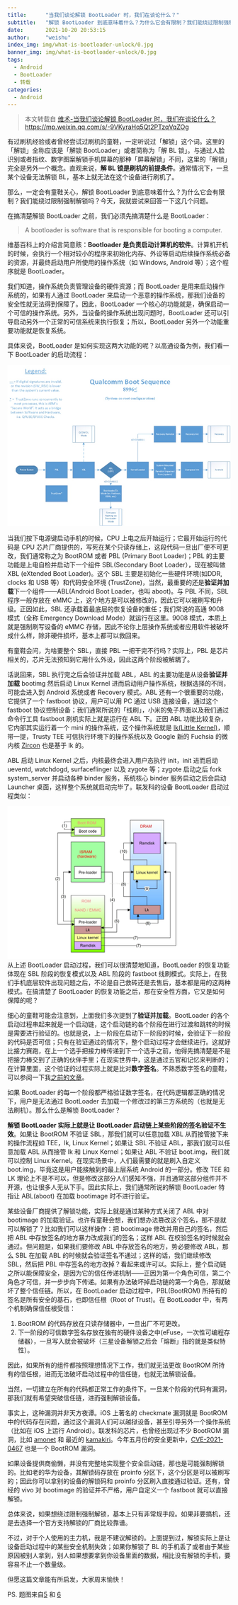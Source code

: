 ```yaml
---
title:      "当我们谈论解锁 BootLoader 时，我们在谈论什么？"
subtitle:   "解锁 BootLoader 到底意味着什么？为什么它会有限制？我们能绕过限制强制解锁吗？"
date:       2021-10-20 20:53:15
author:     "weishu"
index_img: img/what-is-bootloader-unlock/0.jpg
banner_img: img/what-is-bootloader-unlock/0.jpg
tags:
  - Android
  - BootLoader
  - 转载
categories:
  - Android
---
```



> 本文转载自 [维术-当我们谈论解锁 BootLoader 时，我们在谈论什么？](https://weishu.me/2021/07/24/what-is-bootloader-unlock/) 
 https://mp.weixin.qq.com/s/-9VKyraHq5Qt2PTzqVqZOg


有过刷机经验或者曾经尝试过刷机的童鞋，一定听说过「解锁」这个词。这里的「解锁」全称应该是「解锁 BootLoader」或者简称为「解 BL 锁」。与通过人脸识别或者指纹、数字图案解锁手机屏幕的那种「屏幕解锁」不同，这里的「解锁」完全是另外一个概念。直观来说，**解 BL 锁是刷机的前提条件**。通常情况下，一旦某个设备无法解锁 BL，基本上就无法在这个设备进行刷机了。

那么，一定会有童鞋关心，解锁 BootLoader 到底意味着什么？为什么它会有限制？我们能绕过限制强制解锁吗？今天，我就尝试来回答一下这几个问题。

在搞清楚解锁 BootLoader 之前，我们必须先搞清楚什么是 BootLoader：

> A bootloader is software that is responsible for booting a computer.

维基百科上的介绍言简意赅：**Bootloader 是负责启动计算机的软件**。计算机开机的时候，会执行一个相对较小的程序来初始化内存、外设等启动后续操作系统必备的资源，并最终启动用户所使用的操作系统（如 Windows, Android 等）；这个程序就是 BootLoader。

我们知道，操作系统负责管理设备的硬件资源；而 BootLoader 是用来启动操作系统的，如果有人通过 BootLoader 来启动一个恶意的操作系统，那我们设备的安全性就无法得到保障了。因此，BootLoader 一个核心的功能就是，确保启动一个可信的操作系统。另外，当设备的操作系统出现问题时，BootLoader 还可以引导启动另外一个正常的可信系统来执行恢复；所以，BootLoader 另外一个功能重要功能就是恢复系统。

<!--more-->

具体来说，BootLoader 是如何实现这两大功能的呢？以高通设备为例，我们看一下 BootLoader 的启动流程：

![](/img/what-is-bootloader-unlock/BootLoader1.png)

当我们按下电源键启动手机的时候，CPU 上电之后开始运行；它最开始运行的代码是 CPU 芯片厂商提供的，写死在某个只读存储上，这段代码一旦出厂便不可更改，我们通常称之为 BootROM 或者 PBL (Primary Boot Loader)；PBL 的主要功能是上电自检并启动下一个组件 SBL(Secondary Boot Loader），现在被叫做 XBL (eXtended Boot Loader)。这个 SBL 主要是初始化一些硬件环境(如DDR, clocks 和 USB 等）和代码安全环境 (TrustZone)，当然，最重要的还是**验证并加载**下一个组件——ABL(Android Boot Loader，也叫 aboot)。与 PBL 不同，SBL 程序一般存放在 eMMC 上，这个地方是可以被修改的，因此它可以被刷写和升级。正因如此，SBL 还承载着最底层的恢复设备的重任；我们常说的高通 9008 模式（全称 Emergency Download Mode）就运行在这里。9008 模式，本质上就是强制刷写设备的 eMMC 存储，因此不论你上层操作系统或者应用软件被破坏成什么样，除非硬件损坏，基本上都可以救回来。

有童鞋会问，为啥要整个 SBL，直接 PBL 一把干完不行吗？实际上，PBL 是芯片相关的，芯片无法预知到它用什么外设，因此这两个阶段被解耦了。

话说回来，SBL 执行完之后会验证并加载 ABL，ABL 的主要功能是从设备**验证并加载** bootimg 然后启动 Linux Kernel 进而启动用户操作系统，根据选择的不同，可能会进入到 Android 系统或者 Recovery 模式。ABL 还有一个很重要的功能，它提供了一个 fastboot 协议，用户可以用 PC 通过 USB 连接设备，通过这个 fastboot 协议控制设备；我们通常所说的「线刷」，小米的兔子界面以及我们通过命令行工具 fastboot 刷机实际上就是运行在 ABL 下。正因 ABL 功能比较复杂，它内部其实运行着一个 mini 的操作系统，这个操作系统就是 [lk(Little Kernel)][1]，顺带一提，Trusty TEE 可信执行环境下的操作系统以及 Google 新的 Fuchsia 的微内核 [Zircon][2] 也是基于 lk 的。

ABL 启动 Linux Kernel 之后，内核最终会进入用户态执行 init，init 进而启动 ueventd, watchdogd, surfaceflinger 以及 zygote 等；zygote 启动之后 fork system_server 并启动各种 binder 服务，系统核心 binder 服务启动之后会启动 Launcher 桌面，这样整个系统就启动完毕了。联发科的设备 BootLoader 启动过程类似：

![](/img/what-is-bootloader-unlock/BootLoader2.png)从上述 BootLoader 启动过程，我们可以很清楚地知道，BootLoader 的恢复功能体现在 SBL 阶段的恢复模式以及 ABL 阶段的 fastboot 线刷模式。实际上，在我们手机底层软件出现问题之后，不论是自己救砖还是去售后，基本都是用的这两种模式。在搞清楚了 BootLoader 的恢复功能之后，那在安全性方面，它又是如何保障的呢？

细心的童鞋可能会注意到，上面我们多次提到了**验证并加载**。BootLoader 的各个启动过程串起来就是一个启动链，这个启动链的各个阶段在进行过渡和跳转的时候是需要进行验证的。也就是说，上一阶段在启动下一阶段的时候，会验证下一阶段的代码是否可信；只有在验证通过的情况下，整个启动过程才会继续进行。这就好比接力赛跑，在上一个选手把接力棒传递到下一个选手之前，他得先搞清楚是不是把接力棒交到了正确的伙伴手里；在现实世界中，这是通过五官和记忆来判断的；在计算里面，这个验证的过程实际上就是比对**数字签名**。不熟悉数字签名的童鞋，可以参阅一下我[之前的文章][3]。

如果 BootLoader 的每一个阶段都严格验证数字签名，在代码逻辑都正确的情况下，用户是无法通过 BootLoader 去加载一个修改过的第三方系统的（也就是无法刷机）。那么什么是解锁 BootLoader？

**解锁 BootLoader 实际上就是让 BootLoader 启动链上某些阶段的签名验证不生效**。如果让 BootROM 不验证 SBL，那我们就可以任意加载 XBL 从而接管接下来的操作流程如 TEE，lk, Linux Kernel；如果让 SBL 不验证 ABL，那我们就可以任意加载 ABL 从而接管 lk 和 Linux Kernel；如果让 ABL 不验证 boot.img，我们就可以控制 Linux Kernel。在现实场景中，人们最需要的就是刷入自定义 boot.img，毕竟这是用户能接触到的最上层系统 Android 的一部分。修改 TEE 和 LK 理论上不是不可以，但是修改这部分人们感知不强，并且通常这部分组件并不开源，也让很多人无从下手。因此实际上，我们通常所说的解锁 BootLoader 特指让 ABL(aboot) 在加载 bootimage 时不进行验证。 

某些设备厂商提供了解锁功能，实际上就是通过某种方式关闭了 ABL 中对 bootimage 的加载验证。也许有童鞋会想，我们想办法篡改这个签名，那不是就可以解锁了？比如我们可以这样操作：把 bootimage 修改并用自己的签名，然后把 ABL 中存放签名的地方暴力改成我们的签名；这样 ABL 在校验签名的时候就会通过。但问题是，如果我们要修改 ABL 中存放签名的地方，势必要修改 ABL，那么 SBL 在加载 ABL 的时候就会验证签名不通过；这样的话，我们继续修改 SBL，然后把 PBL 中存签名的地方改掉？看起来或许可以。实际上，整个启动链之所以能保障安全，是因为它的信任传递机制——正因为第一个角色可信，第二个角色才可信，并一步步向下传递。如果有办法破坏掉启动链的第一个角色，那就破坏了整个信任链。所以，在 BootLoader 启动过程中，PBL(BootROM) 所持有的签名是所有安全的基石，也即信任根（Root of Trust)。在 BootLoader 中，有两个机制确保信任根受信：

1. BootROM 的代码存放在只读存储器中，一旦出厂不可更改。
2. 下一阶段的可信数字签名存放在独有的硬件设备之中(eFuse，一次性可编程存储器），一旦写入就会被破坏（三星设备解锁之后会「熔断」指的就是类似特性）。

因此，如果所有的组件都按照理想情况下工作，我们就无法更改 BootROM 所持有的信任根，进而无法破坏启动过程中的信任链，也就无法解锁设备。

当然，一切建立在所有的代码都正常工作的条件下。一旦某个阶段的代码有漏洞，那我们就有希望突破信任链，进而强制解锁设备。

事实上，这种漏洞并非天方夜谭。iOS 上著名的 checkmate 漏洞就是 BootROM 中的代码存在问题，通过这个漏洞人们可以越狱设备，甚至引导另外一个操作系统（比如在 iOS 上运行 Android）。联发科的芯片，也曾经出现过不少 BootROM 漏洞，比如 [amonet][4] 和 最近的 [kamakiri][5]。今年五月份的安全更新中，[CVE-2021-0467][8] 也是一个 BootROM 漏洞。

如果设备提供商偷懒，并没有完整地实现整个安全启动链，那也是可能强制解锁的。比如老的华为设备，其解锁码存放在 proinfo 分区下，这个分区是可以被刷写的；因此你可以拿别的设备的解锁码和 proinfo 分区刷入直接通过验证。还有，曾经的 vivo 对 bootimage 的验证并不严格，用户自定义一个 fastboot 就可以直接解锁。

总体来说，如果想绕过限制强制解锁，基本上只有非常规手段。如果非要搞机，还是去选择一个官方支持解锁的厂商比较靠谱。

不过，对于个人使用的主力机，我是不建议解锁的。上面提到过，解锁实际上是让设备启动过程中的某些安全机制失效；如果你解锁了 BL 的手机丢了或者由于某些原因被别人拿到，别人如果想要拿到你设备里面的数据，相比没有解锁的手机，要容易不止一个数量级。

但愿这篇文章能有所启发，大家周末愉快！

PS. 题图来自[5][5] 和 [6][6]

[1]: https://github.com/littlekernel/lk
[2]: https://fuchsia.googlesource.com/fuchsia/+/master/zircon/README.md
[3]: https://mp.weixin.qq.com/s?__biz=MjM5Njg5ODU2NA==&amp;mid=2257498195&amp;idx=1&amp;sn=bf6fdeaa9b01902d6e25a7fc13f3e9cbe7c02fc6914adf4607b872a192&token=1832840139&lang=zh_CN#rd
[4]: https://github.com/xyzz/amonet
[5]: https://github.com/amonet-kamakiri/kamakiri
[6]: https://blog.csdn.net/forever_2015/article/details/53000643
[7]: https://lineageos.org/engineering/Qualcomm-Firmware/
[8]: https://source.android.com/security/bulletin/2021-05-01